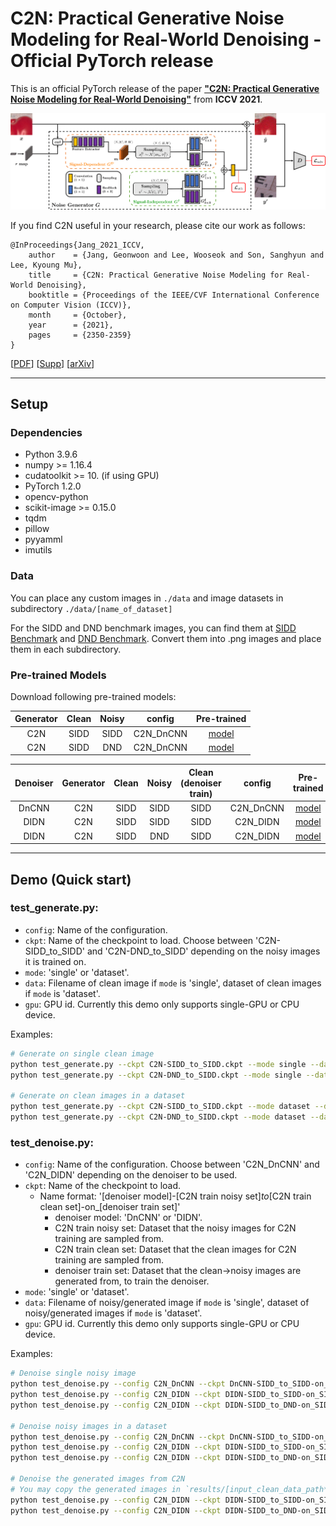 # C2N: Practical Generative Noise Modeling for Real-World Denoising - Official PyTorch release

This is an official PyTorch release of the paper
[**"C2N: Practical Generative Noise Modeling for Real-World Denoising"**](https://openaccess.thecvf.com/content/ICCV2021/papers/Jang_C2N_Practical_Generative_Noise_Modeling_for_Real-World_Denoising_ICCV_2021_paper.pdf)
from **ICCV 2021**.

![architecture](./imgs/architecture.png)

If you find C2N useful in your research, please cite our work as follows:

```
@InProceedings{Jang_2021_ICCV,
    author    = {Jang, Geonwoon and Lee, Wooseok and Son, Sanghyun and Lee, Kyoung Mu},
    title     = {C2N: Practical Generative Noise Modeling for Real-World Denoising},
    booktitle = {Proceedings of the IEEE/CVF International Conference on Computer Vision (ICCV)},
    month     = {October},
    year      = {2021},
    pages     = {2350-2359}
}
```

[[PDF](https://openaccess.thecvf.com/content/ICCV2021/papers/Jang_C2N_Practical_Generative_Noise_Modeling_for_Real-World_Denoising_ICCV_2021_paper.pdf)]
[[Supp](https://openaccess.thecvf.com/content/ICCV2021/supplemental/Jang_C2N_Practical_Generative_ICCV_2021_supplemental.pdf)]
[[arXiv]()]

---

## Setup

### Dependencies

- Python 3.9.6
- numpy >= 1.16.4
- cudatoolkit >= 10. (if using GPU)
- PyTorch 1.2.0
- opencv-python
- scikit-image >= 0.15.0
- tqdm
- pillow
- pyyamml
- imutils

<!-- You can manually setup an environment or follow below steps with Pyenv:

```bash
pyenv install 3.9.6 && pyenv virtualenv 3.7.9 C2N
pyenv activate C2N
pip install -r requirements.txt
``` -->

### Data

You can place any custom images in `./data` and image datasets in subdirectory `./data/[name_of_dataset]`

For the SIDD and DND benchmark images, you can find them at [SIDD Benchmark](https://www.eecs.yorku.ca/~kamel/sidd/benchmark.php) and [DND Benchmark]().
Convert them into .png images and place them in each subdirectory.

### Pre-trained Models

Download following pre-trained models:

| Generator | Clean | Noisy |  config   | Pre-trained |
| :-------: | :---: | :---: | :-------: | :---------: |
|    C2N    | SIDD  | SIDD  | C2N_DnCNN |  [model](https://drive.google.com/file/d/1Cn0KptLHd8p6v4_72PMvjssZbzTmgN4Z/view?usp=sharing)  |
|    C2N    | SIDD  |  DND  | C2N_DnCNN |  [model](https://drive.google.com/file/d/1Ce2Z9Gz7YssiIFIgGmj86xwDDqjgl2-S/view?usp=sharing)  |

| Denoiser | Generator | Clean | Noisy | Clean (denoiser train) |  config   | Pre-trained |
| :------: | :-------: | :---: | :---: | :--------------: | :-------: | :---------: |
|  DnCNN   |    C2N    | SIDD  | SIDD  |       SIDD       | C2N_DnCNN |  [model](https://drive.google.com/file/d/1wxuhXwhHYVLiAuUvwqIBiOX8NcFzdWmN/view?usp=sharing)  |
|   DIDN   |    C2N    | SIDD  | SIDD  |       SIDD       | C2N_DIDN  |  [model](https://drive.google.com/file/d/12Q5zZp3l_sH4pofXJraZbiEtAQ-kCtWD/view?usp=sharing)  |
|   DIDN   |    C2N    | SIDD  |  DND  |       SIDD       | C2N_DIDN  |  [model](https://drive.google.com/file/d/1gZQ3mfhLlnN0FZD3lxZGiApY8nVJBPT-/view?usp=sharing)  |

---

## Demo (Quick start)

### test_generate.py:

- `config`: Name of the configuration.
- `ckpt`: Name of the checkpoint to load. Choose between 'C2N-SIDD_to_SIDD' and 'C2N-DND_to_SIDD' depending on the noisy images it is trained on.
- `mode`: 'single' or 'dataset'.
- `data`: Filename of clean image if `mode` is 'single', dataset of clean images if `mode` is 'dataset'.
- `gpu`: GPU id. Currently this demo only supports single-GPU or CPU device.

Examples:

```bash
# Generate on single clean image
python test_generate.py --ckpt C2N-SIDD_to_SIDD.ckpt --mode single --data clean_ex1.png --gpu 0
python test_generate.py --ckpt C2N-DND_to_SIDD.ckpt --mode single --data clean_ex2.png --gpu 0

# Generate on clean images in a dataset
python test_generate.py --ckpt C2N-SIDD_to_SIDD.ckpt --mode dataset --data SIDD_clean_examples --gpu 0
python test_generate.py --ckpt C2N-DND_to_SIDD.ckpt --mode dataset --data SIDD_clean_examples --gpu 0
```

### test_denoise.py:

- `config`: Name of the configuration. Choose between 'C2N_DnCNN' and 'C2N_DIDN' depending on the denoiser to be used.
- `ckpt`: Name of the checkpoint to load.
  - Name format: '[denoiser model]-[C2N train noisy set]_to_[C2N train clean set]-on\_[denoiser train set]'
    - denoiser model: 'DnCNN' or 'DIDN'.
    - C2N train noisy set: Dataset that the noisy images for C2N training are sampled from.
    - C2N train clean set: Dataset that the clean images for C2N training are sampled from.
    - denoiser train set: Dataset that the clean->noisy images are generated from, to train the denoiser.
- `mode`: 'single' or 'dataset'.
- `data`: Filename of noisy/generated image if `mode` is 'single', dataset of noisy/generated images if `mode` is 'dataset'.
- `gpu`: GPU id. Currently this demo only supports single-GPU or CPU device.

Examples:

```bash
# Denoise single noisy image
python test_denoise.py --config C2N_DnCNN --ckpt DnCNN-SIDD_to_SIDD-on_SIDD --mode single --data noisy_ex1_SIDD.png --gpu 0
python test_denoise.py --config C2N_DIDN --ckpt DIDN-SIDD_to_SIDD-on_SIDD --mode single --data noisy_ex1_SIDD.png --gpu 0
python test_denoise.py --config C2N_DIDN --ckpt DIDN-SIDD_to_DND-on_SIDD --mode single --data noisy_ex2_DND.png --gpu 0

# Denoise noisy images in a dataset
python test_denoise.py --config C2N_DnCNN --ckpt DnCNN-SIDD_to_SIDD-on_SIDD --mode dataset --data SIDD_benchmark --gpu 0
python test_denoise.py --config C2N_DIDN --ckpt DIDN-SIDD_to_SIDD-on_SIDD --mode dataset --data SIDD_benchmark --gpu 0
python test_denoise.py --config C2N_DIDN --ckpt DIDN-SIDD_to_DND-on_SIDD --mode dataset --data DND_benchmark --gpu 0

# Denoise the generated images from C2N
# You may copy the generated images in `results/[input_clean_data_path*]` to `data/[input_clean_data_path*]_generated.png`, for example.
python test_denoise.py --config C2N_DIDN --ckpt DIDN-SIDD_to_SIDD-on_SIDD --mode single --data clean_ex1_generated.png --gpu 0
python test_denoise.py --config C2N_DIDN --ckpt DIDN-SIDD_to_DND-on_SIDD --mode single --data clean_ex2_generated.png --gpu 0
```

